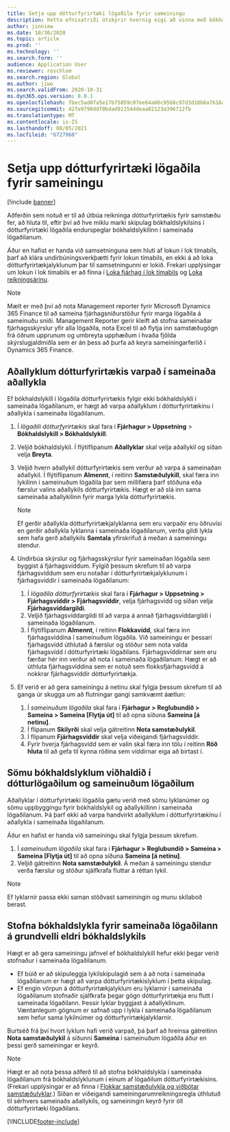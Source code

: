 ```yaml
---
title: Setja upp dótturfyrirtæki lögaðila fyrir sameiningu
description: Þetta efnisatriði útskýrir hvernig eigi að vinna með bókhaldslykla fyrir samstæðufyrirtæki.
author: jinniew
ms.date: 10/30/2020
ms.topic: article
ms.prod: ''
ms.technology: ''
ms.search.form: ''
audience: Application User
ms.reviewer: roschlom
ms.search.region: Global
ms.author: jiwo
ms.search.validFrom: 2020-10-31
ms.dyn365.ops.version: 8.0.1
ms.openlocfilehash: fbec5ad8fa5e17b75859c07ee64a66c9568c97d3d18b6a7616a64303d3a33f10
ms.sourcegitcommit: 42fe9790ddf0bdad911544deaa82123a396712fb
ms.translationtype: MT
ms.contentlocale: is-IS
ms.lasthandoff: 08/05/2021
ms.locfileid: "6727960"
---
```

# <a name="set-up-a-subsidiary-legal-entity-for-consolidation"></a>Setja upp dótturfyrirtæki lögaðila fyrir sameiningu

[!include [banner](../includes/banner.md)]

Aðferðin sem notuð er til að útbúa reikninga dótturfyrirtækis fyrir samstæðu fer, að hluta til, eftir því að hve miklu marki skipulag bókhaldslykilsins í dótturfyrirtæki lögaðila endurspeglar bókhaldslykilinn í sameinaða lögaðilanum.

Áður en hafist er handa við samsetninguna sem hluti af lokun í lok tímabils, þarf að klára undirbúningsverkþætti fyrir lokun tímabils, en ekki á að loka dótturfyrirtækjalyklunum þar til samsetningunni er lokið. Frekari upplýsingar um lokun í lok tímabils er að finna í [Loka fjárhag í lok tímabils](close-general-ledger-at-period-end.md) og [Loka reikningsárinu](tasks/close-fiscal-year.md).

> [!NOTE]
>  Mælt er með því að nota Management reporter fyrir Microsoft Dynamics 365 Finance til að sameina fjárhagsniðurstöður fyrir marga lögaðila á sameinuðu sniði. Management Reporter gerir kleift að stofna sameinaðar fjárhagsskýrslur yfir alla lögaðila, nota Excel til að flytja inn samstæðugögn frá öðrum upprunum og umbreyta upphæðum í hvaða fjölda skýrslugjaldmiðla sem er án þess að þurfa að keyra sameiningarferlið í Dynamics 365 Finance.

## <a name="map-subsidiary-main-accounts-to-consolidated-main-accounts"></a>Aðallyklum dótturfyrirtækis varpað í sameinaða aðallykla

Ef bókhaldslykill í lögaðila dótturfyrirtækis fylgir ekki bókhaldslykli í sameinaða lögaðilanum, er hægt að varpa aðallyklum í dótturfyrirtækinu í aðallykla í sameinaða lögaðilanum.

1. Í *lögaðili dótturfyrirtækis* skal fara í **Fjárhagur \> Uppsetning** \> **Bókhaldslykill \> Bókhaldslykill**.
2. Veljið bókhaldslykil. Í flýtiflipanum **Aðallyklar** skal velja aðallykil og síðan velja **Breyta**.
3. Veljið hvern aðallykil dótturfyrirtækis sem verður að varpa á sameinaðan aðallykil. Í flýtiflipanum **Almennt**, í reitinn **Samstæðulykill**, skal færa inn lykilinn í sameinuðum lögaðila þar sem millifæra þarf stöðuna eða færslur valins aðallykils dótturfyrirtækis. Hægt er að slá inn sama sameinaða aðallykilinn fyrir marga lykla dótturfyrirtækis.

    > [!NOTE]
    > Ef gerðir aðallykla dótturfyrirtækjalyklanna sem eru varpaðir eru öðruvísi en gerðir aðallykla lyklanna í sameinaða lögaðilanum, verða gildi lykla sem hafa gerð aðallykils **Samtala** yfirskrifuð á meðan á sameiningu stendur.

4. Undirbúa skýrslur og fjárhagsskýrslur fyrir sameinaðan lögaðila sem byggist á fjárhagsvíddum. Fylgið þessum skrefum til að varpa fjárhagsvíddum sem eru notaðar í dótturfyrirtækjalyklunum í fjárhagsvíddir í sameinaða lögaðilanum:

    1. Í *lögaðila dótturfyrirtækis* skal fara í **Fjárhagur \> Uppsetning \> Fjárhagsvíddir \> Fjárhagsvíddir**, velja fjárhagsvídd og síðan velja **Fjárhagsvíddargildi**.
    2. Veljið fjárhagsvíddargildi til að varpa á annað fjárhagsvíddargildi í sameinaða lögaðilanum.
    3. Í flýtiflipanum **Almennt**, í reitinn **Flokkavídd**, skal færa inn fjárhagsvíddina í sameinuðum lögaðila. Við sameiningu er þessari fjárhagsvídd úthlutað á færslur og stöður sem nota valda fjárhagsvídd í dótturfyrirtæki lögaðilans. Fjárhagsvíddirnar sem eru færðar hér inn verður að nota í sameinaða lögaðilanum. Hægt er að úthluta fjárhagsvíddina sem er notuð sem flokksfjárhagsvídd á nokkrar fjárhagsvíddir dótturfyrirtækja.

5. Ef verið er að gera sameiningu á netinu skal fylgja þessum skrefum til að ganga úr skugga um að flutningar gangi samkvæmt áætlun:

    1. Í *sameinuðum lögaðila* skal fara í **Fjárhagur \> Reglubundið \> Sameina \> Sameina \[Flytja út\]** til að opna síðuna **Sameina \[á netinu\]**.
    2. Í flipanum **Skilyrði** skal velja gátreitinn **Nota samstæðulykil**.
    3. Í flipanum **Fjárhagsvíddir** skal velja viðeigandi fjárhagsvíddir.
    4. Fyrir hverja fjárhagsvídd sem er valin skal færa inn tölu í reitinn **Röð hluta** til að gefa til kynna röðina sem víddirnar eiga að birtast í.

## <a name="maintain-the-same-chart-of-accounts-in-the-subsidiary-and-consolidated-legal-entities"></a>Sömu bókhaldslyklum viðhaldið í dótturlögaðilum og sameinuðum lögaðilum

Aðallyklar í dótturfyrirtæki lögaðila gætu verið með sömu lyklanúmer og sömu uppbyggingu fyrir bókhaldslykil og aðallykillinn í sameinaða lögaðilanum. Þá þarf ekki að varpa handvirkt aðallyklum í dótturfyrirtækinu í aðallykla í sameinaða lögaðilanum.

Áður en hafist er handa við sameiningu skal fylgja þessum skrefum.

1. Í *sameinuðum lögaðila* skal fara í **Fjárhagur \> Reglubundið \> Sameina \> Sameina \[Flytja út\]** til að opna síðuna **Sameina \[á netinu\]**.
2. Veljið gátreitinn **Nota samstæðulykil**. Á meðan á sameiningu stendur verða færslur og stöður sjálfkrafa fluttar á réttan lykil.

> [!NOTE]
> Ef lyklarnir passa ekki saman stöðvast sameiningin og munu skilaboð berast.

## <a name="create-a-chart-of-accounts-for-the-consolidated-legal-entity-based-on-an-existing-chart-of-accounts"></a>Stofna bókhaldslykla fyrir sameinaða lögaðilann á grundvelli eldri bókhaldslykils

Hægt er að gera sameiningu jafnvel ef bókhaldslykill hefur ekki þegar verið stofnaður í sameinaða lögaðilanum.

- Ef búið er að skipuleggja lykilskipulagið sem á að nota í sameinaða lögaðilanum er hægt að varpa dótturfyrirtækislyklum í þetta skipulag.
- Ef engin vörpun á dótturfyrirtækjalyklum eru lyklarnir í sameinaða lögaðilanum stofnaðir sjálfkrafa þegar gögn dótturfyrirtækja eru flutt í sameinaða lögaðilann. Þessir lyklar byggjast á aðallyklinum. Væntanlegum gögnum er safnað upp í lykla í sameinaða lögaðilanum sem hefur sama lykilnúmer og dótturfyrirtækjalyklarnir.

Burtséð frá því hvort lyklum hafi verið varpað, þá þarf að hreinsa gátreitinn **Nota samstæðulykil** á síðunni **Sameina** í sameinuðum lögaðila áður en þessi gerð sameiningar er keyrð.

> [!NOTE]
> Hægt er að nota þessa aðferð til að stofna bókhaldslykla í sameinaða lögaðilanum frá bókhaldslyklunum í einum af lögaðilum dótturfyrirtækisins. (Frekari upplýsingar er að finna í [Flokkar samstæðulykla og viðbótar samstæðulyklar](../budgeting/consolidation-account-groups-consolidation-accounts.md).) Síðan er viðeigandi sameiningarumreikningsregla úthlutuð til sérhvers sameinaðs aðallykils, og sameiningin keyrð fyrir öll dótturfyrirtæki lögaðilans.


[!INCLUDE[footer-include](../../includes/footer-banner.md)]